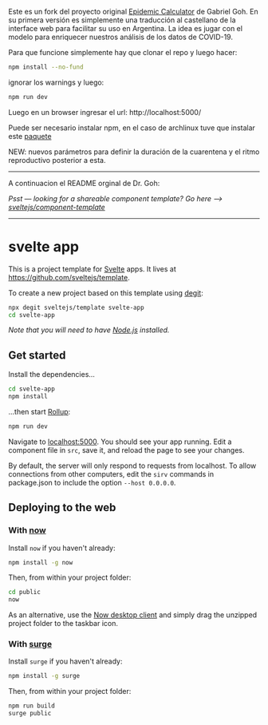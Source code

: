 Este es un fork del proyecto original [Epidemic Calculator](https://github.com/gabgoh/epcalc)
de Gabriel Goh. En su primera versión es simplemente una traducción al castellano de la interface web
para facilitar su uso en Argentina. La idea es jugar con el modelo para enriquecer nuestros análisis de los datos de COVID-19.

Para que funcione simplemente hay que clonar el repo y luego hacer:

```bash
npm install --no-fund
```
ignorar los warnings y luego:
```bash
npm run dev
```
Luego en un browser ingresar el url: http://localhost:5000/

Puede ser necesario instalar npm, en el caso de archlinux tuve que instalar este [paquete](https://www.archlinux.org/packages/community/any/npm/)

NEW: nuevos parámetros para definir la duración de la cuarentena y el ritmo reproductivo posterior a
esta.

---

A continuacion el README orginal de Dr. Goh:


*Psst — looking for a shareable component template? Go here --> [sveltejs/component-template](https://github.com/sveltejs/component-template)*

---

# svelte app

This is a project template for [Svelte](https://svelte.dev) apps. It lives at https://github.com/sveltejs/template.

To create a new project based on this template using [degit](https://github.com/Rich-Harris/degit):

```bash
npx degit sveltejs/template svelte-app
cd svelte-app
```

*Note that you will need to have [Node.js](https://nodejs.org) installed.*


## Get started

Install the dependencies...

```bash
cd svelte-app
npm install
```

...then start [Rollup](https://rollupjs.org):

```bash
npm run dev
```

Navigate to [localhost:5000](http://localhost:5000). You should see your app running. Edit a component file in `src`, save it, and reload the page to see your changes.

By default, the server will only respond to requests from localhost. To allow connections from other computers, edit the `sirv` commands in package.json to include the option `--host 0.0.0.0`.


## Deploying to the web

### With [now](https://zeit.co/now)

Install `now` if you haven't already:

```bash
npm install -g now
```

Then, from within your project folder:

```bash
cd public
now
```

As an alternative, use the [Now desktop client](https://zeit.co/download) and simply drag the unzipped project folder to the taskbar icon.

### With [surge](https://surge.sh/)

Install `surge` if you haven't already:

```bash
npm install -g surge
```

Then, from within your project folder:

```bash
npm run build
surge public
```
